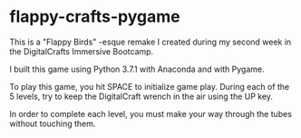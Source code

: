 # flappy-crafts-pygame

This is a  "Flappy Birds" -esque remake I created during my second week in the DigitalCrafts Immersive Bootcamp.

I built this game using Python 3.7.1 with Anaconda and with Pygame.

To play this game, you hit SPACE to initialize game play. During each of the 5 levels, try to keep the DigitalCraft wrench in the air using the UP key.

In order to complete each level, you must make your way through the tubes without touching them.
